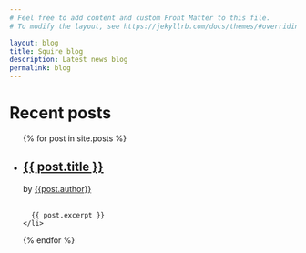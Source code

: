 ```yaml
---
# Feel free to add content and custom Front Matter to this file.
# To modify the layout, see https://jekyllrb.com/docs/themes/#overriding-theme-defaults

layout: blog
title: Squire blog
description: Latest news blog
permalink: blog
---
```


# Recent posts


<ul>
  {% for post in site.posts %}
    <li>
      <h2><a href="{{ post.url }}">{{ post.title }}</a></h2>
      by <a href="https://github.com/{{post.author}}">{{post.author}}</a><br><br>

      {{ post.excerpt }}
    </li>
  {% endfor %}
</ul>

